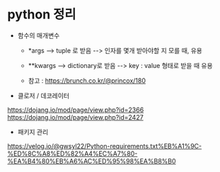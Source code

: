 
# python 정리

+ 함수의 매개변수

  + *args --> tuple 로 받음 --> 인자를 몇개 받아야할 지 모를 때, 유용

  + **kwargs --> dictionary로 받음 --> key : value 형태로 받을 때 유용

  + 참고 : https://brunch.co.kr/@princox/180

+ 클로저 / 데코레이터

https://dojang.io/mod/page/view.php?id=2366
https://dojang.io/mod/page/view.php?id=2427

+ 패키지 관리

https://velog.io/@gwsyl22/Python-requirements.txt%EB%A1%9C-%ED%8C%A8%ED%82%A4%EC%A7%80-%EA%B4%80%EB%A6%AC%ED%95%98%EA%B8%B0

